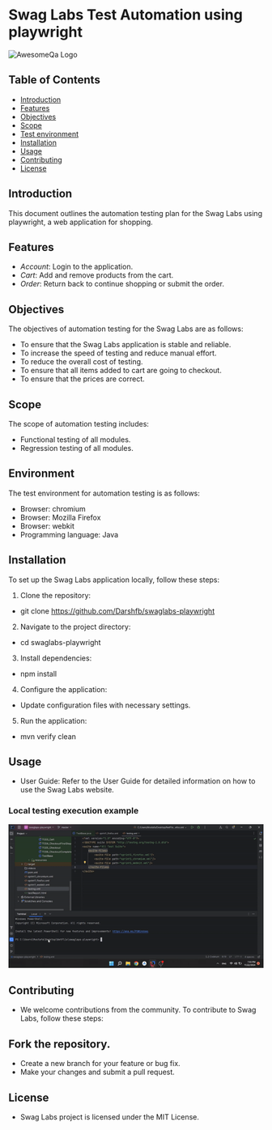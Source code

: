 # Swag Labs Test Automation using playwright

![AwesomeQa Logo](https://www.saucedemo.com/v1/img/Login_Bot_graphic.png)

## Table of Contents

- [Introduction](#introduction)
- [Features](#features)
- [Objectives](#Objectives)
- [Scope](#Scope)
- [Test environment](#Environment)
- [Installation](#installation)
- [Usage](#usage)
- [Contributing](#contributing)
- [License](#license)

## Introduction

This document outlines the automation testing plan for the Swag Labs using playwright, a web application for shopping.


## Features

- *Account*: Login to the application.
- *Cart*: Add and remove products from the cart.
- *Order*: Return back to continue shopping or submit the order.

## Objectives
The objectives of automation testing for the Swag Labs are as follows:
- To ensure that the Swag Labs application is stable and reliable.
- To increase the speed of testing and reduce manual effort. 
- To reduce the overall cost of testing. 
- To ensure that all items added to cart are going to checkout. 
- To ensure that the prices are correct.

## Scope
The scope of automation testing includes:
- Functional testing of all modules.
- Regression testing of all modules.

## Environment
The test environment for automation testing is as follows:
- Browser: chromium
- Browser: Mozilla Firefox
- Browser: webkit
- Programming language: Java

## Installation

To set up the Swag Labs application locally, follow these steps:

1. Clone the repository:
*   git clone https://github.com/Darshfb/swaglabs-playwright
2. Navigate to the project directory:
*   cd swaglabs-playwright
3. Install dependencies:
*   npm install
4. Configure the application:

* Update configuration files with necessary settings.
5. Run the application:
*   mvn verify clean

## Usage
* User Guide: Refer to the User Guide for detailed information on how to use the Swag Labs website.

### Local testing execution example

![Local testing execution example](swaglabs_playwright.gif)

## Contributing
* We welcome contributions from the community. To contribute to Swag Labs, follow these steps:

## Fork the repository.
* Create a new branch for your feature or bug fix.
* Make your changes and submit a pull request.

## License
* Swag Labs project is licensed under the MIT License.